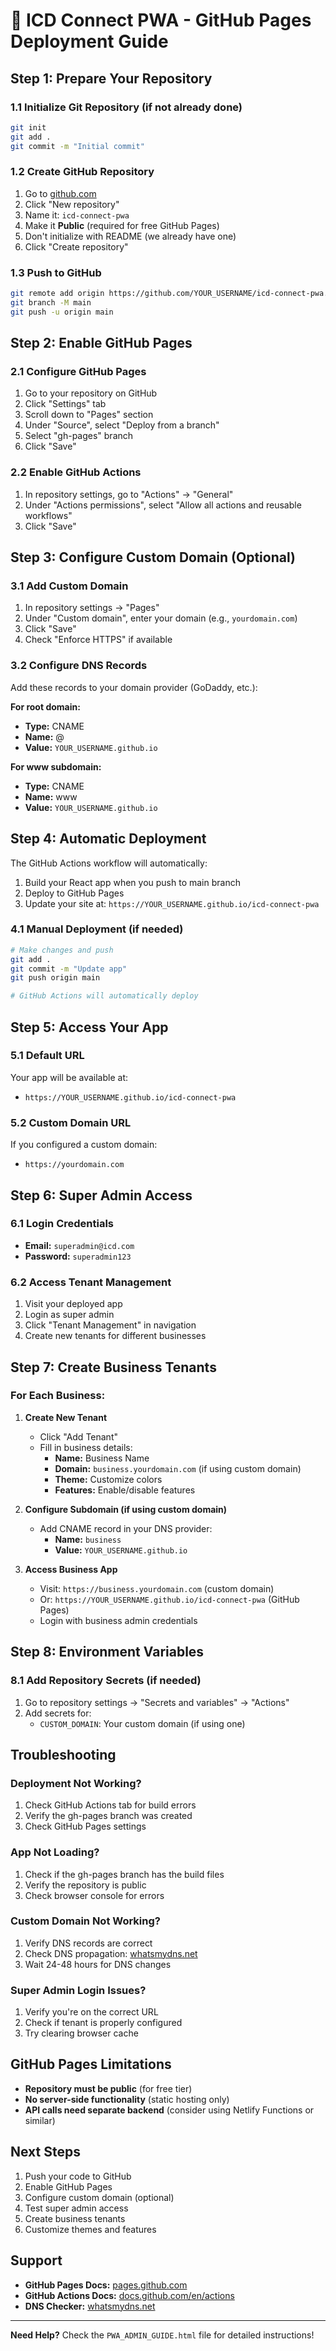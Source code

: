 # 🚀 ICD Connect PWA - GitHub Pages Deployment Guide

## **Step 1: Prepare Your Repository**

### **1.1 Initialize Git Repository (if not already done)**
```bash
git init
git add .
git commit -m "Initial commit"
```

### **1.2 Create GitHub Repository**
1. Go to [github.com](https://github.com)
2. Click "New repository"
3. Name it: `icd-connect-pwa`
4. Make it **Public** (required for free GitHub Pages)
5. Don't initialize with README (we already have one)
6. Click "Create repository"

### **1.3 Push to GitHub**
```bash
git remote add origin https://github.com/YOUR_USERNAME/icd-connect-pwa.git
git branch -M main
git push -u origin main
```

## **Step 2: Enable GitHub Pages**

### **2.1 Configure GitHub Pages**
1. Go to your repository on GitHub
2. Click "Settings" tab
3. Scroll down to "Pages" section
4. Under "Source", select "Deploy from a branch"
5. Select "gh-pages" branch
6. Click "Save"

### **2.2 Enable GitHub Actions**
1. In repository settings, go to "Actions" → "General"
2. Under "Actions permissions", select "Allow all actions and reusable workflows"
3. Click "Save"

## **Step 3: Configure Custom Domain (Optional)**

### **3.1 Add Custom Domain**
1. In repository settings → "Pages"
2. Under "Custom domain", enter your domain (e.g., `yourdomain.com`)
3. Click "Save"
4. Check "Enforce HTTPS" if available

### **3.2 Configure DNS Records**
Add these records to your domain provider (GoDaddy, etc.):

**For root domain:**
- **Type:** CNAME
- **Name:** @
- **Value:** `YOUR_USERNAME.github.io`

**For www subdomain:**
- **Type:** CNAME  
- **Name:** www
- **Value:** `YOUR_USERNAME.github.io`

## **Step 4: Automatic Deployment**

The GitHub Actions workflow will automatically:
1. Build your React app when you push to main branch
2. Deploy to GitHub Pages
3. Update your site at: `https://YOUR_USERNAME.github.io/icd-connect-pwa`

### **4.1 Manual Deployment (if needed)**
```bash
# Make changes and push
git add .
git commit -m "Update app"
git push origin main

# GitHub Actions will automatically deploy
```

## **Step 5: Access Your App**

### **5.1 Default URL**
Your app will be available at:
- `https://YOUR_USERNAME.github.io/icd-connect-pwa`

### **5.2 Custom Domain URL**
If you configured a custom domain:
- `https://yourdomain.com`

## **Step 6: Super Admin Access**

### **6.1 Login Credentials**
- **Email:** `superadmin@icd.com`
- **Password:** `superadmin123`

### **6.2 Access Tenant Management**
1. Visit your deployed app
2. Login as super admin
3. Click "Tenant Management" in navigation
4. Create new tenants for different businesses

## **Step 7: Create Business Tenants**

### **For Each Business:**

1. **Create New Tenant**
   - Click "Add Tenant"
   - Fill in business details:
     - **Name:** Business Name
     - **Domain:** `business.yourdomain.com` (if using custom domain)
     - **Theme:** Customize colors
     - **Features:** Enable/disable features

2. **Configure Subdomain (if using custom domain)**
   - Add CNAME record in your DNS provider:
     - **Name:** `business`
     - **Value:** `YOUR_USERNAME.github.io`

3. **Access Business App**
   - Visit: `https://business.yourdomain.com` (custom domain)
   - Or: `https://YOUR_USERNAME.github.io/icd-connect-pwa` (GitHub Pages)
   - Login with business admin credentials

## **Step 8: Environment Variables**

### **8.1 Add Repository Secrets (if needed)**
1. Go to repository settings → "Secrets and variables" → "Actions"
2. Add secrets for:
   - `CUSTOM_DOMAIN`: Your custom domain (if using one)

## **Troubleshooting**

### **Deployment Not Working?**
1. Check GitHub Actions tab for build errors
2. Verify the gh-pages branch was created
3. Check GitHub Pages settings

### **App Not Loading?**
1. Check if the gh-pages branch has the build files
2. Verify the repository is public
3. Check browser console for errors

### **Custom Domain Not Working?**
1. Verify DNS records are correct
2. Check DNS propagation: [whatsmydns.net](https://whatsmydns.net)
3. Wait 24-48 hours for DNS changes

### **Super Admin Login Issues?**
1. Verify you're on the correct URL
2. Check if tenant is properly configured
3. Try clearing browser cache

## **GitHub Pages Limitations**

- **Repository must be public** (for free tier)
- **No server-side functionality** (static hosting only)
- **API calls need separate backend** (consider using Netlify Functions or similar)

## **Next Steps**

1. Push your code to GitHub
2. Enable GitHub Pages
3. Configure custom domain (optional)
4. Test super admin access
5. Create business tenants
6. Customize themes and features

## **Support**

- **GitHub Pages Docs:** [pages.github.com](https://pages.github.com)
- **GitHub Actions Docs:** [docs.github.com/en/actions](https://docs.github.com/en/actions)
- **DNS Checker:** [whatsmydns.net](https://whatsmydns.net)

---

**Need Help?** Check the `PWA_ADMIN_GUIDE.html` file for detailed instructions!
